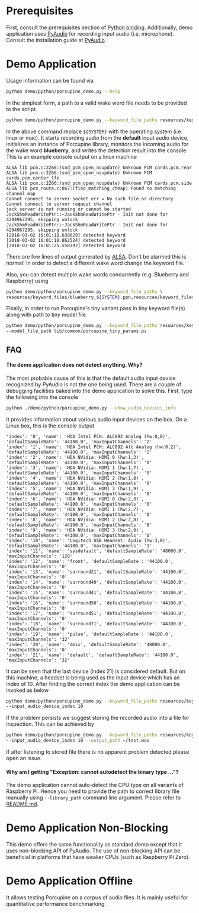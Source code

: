 # Prerequisites

First, consult the prerequisites section of [Python binding](/binding/python). Additionally, demo application
uses [PyAudio](https://people.csail.mit.edu/hubert/pyaudio/) for recording input audio (i.e. microphone).
Consult the installation guide at [PyAudio](https://people.csail.mit.edu/hubert/pyaudio/).

# Demo Application

Usage information can be found via

```bash
python demo/python/porcupine_demo.py --help
```

In the simplest form, a path to a valid wake word file needs to be provided to the script.

```bash
python demo/python/porcupine_demo.py --keyword_file_paths resources/keyword_files/blueberry_${SYSTEM}.ppn
``` 

In the above command replace ```${SYSTEM}``` with the operating system (i.e. linux or mac). It starts recording audio from the
**default** input audio device, initializes an instance of Porcupine library, monitors the incoming audio for the
wake word **blueberry**, and writes the detection result into the console. This is an example console output on a linux machine

````
ALSA lib pcm.c:2266:(snd_pcm_open_noupdate) Unknown PCM cards.pcm.rear
ALSA lib pcm.c:2266:(snd_pcm_open_noupdate) Unknown PCM cards.pcm.center_lfe
ALSA lib pcm.c:2266:(snd_pcm_open_noupdate) Unknown PCM cards.pcm.side
ALSA lib pcm_route.c:867:(find_matching_chmap) Found no matching channel map
Cannot connect to server socket err = No such file or directory
Cannot connect to server request channel
jack server is not running or cannot be started
JackShmReadWritePtr::~JackShmReadWritePtr - Init not done for 4294967295, skipping unlock
JackShmReadWritePtr::~JackShmReadWritePtr - Init not done for 4294967295, skipping unlock
[2018-03-02 16:01:10.638629] detected keyword
[2018-03-02 16:01:18.862524] detected keyword
[2018-03-02 16:01:25.550392] detected keyword
````

There are few lines of output generated by [ALSA](https://en.wikipedia.org/wiki/Advanced_Linux_Sound_Architecture). Don't
be alarmed this is normal! In order to detect a different wake word change the keyword file.

Also, you can detect multiple wake words concurrently (e.g. Blueberry and Raspberry) using

```bash
python demo/python/porcupine_demo.py --keyword_file_paths \
resources/keyword_files/blueberry_${SYSTEM}.ppn,resources/keyword_files/raspberry_${SYSTEM}.ppn
``` 

Finally, in order to run Porcupine's tiny variant pass in tiny keyword file(s) along with path to tiny model file

```bash
python demo/python/porcupine_demo.py --keyword_file_paths resources/keyword_files/blueberry_${SYSTEM}_tiny.ppn \
--model_file_path lib/common/porcupine_tiny_params.pv
``` 

## FAQ

#### The demo application does not detect anything. Why?

The most probable cause of this is that the default audio input device recognized by PyAudio is not the one being used.
There are a couple of debugging facilities baked into the demo application to solve this. First, type the following into the
console

```bash
python ./demo/python/porcupine_demo.py --show_audio_devices_info
```

It provides information about various audio input devices on the box. On a Linux box, this is the console output

```
'index': '0', 'name': 'HDA Intel PCH: ALC892 Analog (hw:0,0)', 'defaultSampleRate': '44100.0', 'maxInputChannels': '2'
'index': '1', 'name': 'HDA Intel PCH: ALC892 Alt Analog (hw:0,2)', 'defaultSampleRate': '44100.0', 'maxInputChannels': '2'
'index': '2', 'name': 'HDA NVidia: HDMI 0 (hw:1,3)', 'defaultSampleRate': '44100.0', 'maxInputChannels': '0'
'index': '3', 'name': 'HDA NVidia: HDMI 1 (hw:1,7)', 'defaultSampleRate': '44100.0', 'maxInputChannels': '0'
'index': '4', 'name': 'HDA NVidia: HDMI 2 (hw:1,8)', 'defaultSampleRate': '44100.0', 'maxInputChannels': '0'
'index': '5', 'name': 'HDA NVidia: HDMI 3 (hw:1,9)', 'defaultSampleRate': '44100.0', 'maxInputChannels': '0'
'index': '6', 'name': 'HDA NVidia: HDMI 0 (hw:2,3)', 'defaultSampleRate': '44100.0', 'maxInputChannels': '0'
'index': '7', 'name': 'HDA NVidia: HDMI 1 (hw:2,7)', 'defaultSampleRate': '44100.0', 'maxInputChannels': '0'
'index': '8', 'name': 'HDA NVidia: HDMI 2 (hw:2,8)', 'defaultSampleRate': '44100.0', 'maxInputChannels': '0'
'index': '9', 'name': 'HDA NVidia: HDMI 3 (hw:2,9)', 'defaultSampleRate': '44100.0', 'maxInputChannels': '0'
'index': '10', 'name': 'Logitech USB Headset: Audio (hw:3,0)', 'defaultSampleRate': '44100.0', 'maxInputChannels': '1'
'index': '11', 'name': 'sysdefault', 'defaultSampleRate': '48000.0', 'maxInputChannels': '128'
'index': '12', 'name': 'front', 'defaultSampleRate': '44100.0', 'maxInputChannels': '0'
'index': '13', 'name': 'surround21', 'defaultSampleRate': '44100.0', 'maxInputChannels': '0'
'index': '14', 'name': 'surround40', 'defaultSampleRate': '44100.0', 'maxInputChannels': '0'
'index': '15', 'name': 'surround41', 'defaultSampleRate': '44100.0', 'maxInputChannels': '0'
'index': '16', 'name': 'surround50', 'defaultSampleRate': '44100.0', 'maxInputChannels': '0'
'index': '17', 'name': 'surround51', 'defaultSampleRate': '44100.0', 'maxInputChannels': '0'
'index': '18', 'name': 'surround71', 'defaultSampleRate': '44100.0', 'maxInputChannels': '0'
'index': '19', 'name': 'pulse', 'defaultSampleRate': '44100.0', 'maxInputChannels': '32'
'index': '20', 'name': 'dmix', 'defaultSampleRate': '48000.0', 'maxInputChannels': '0'
'index': '21', 'name': 'default', 'defaultSampleRate': '44100.0', 'maxInputChannels': '32'
``` 

It can be seen that the last device (index 21) is considered default. But on this machine, a headset is being used as 
the input device which has an index of 10. After finding the correct index the demo application can be invoked as below

```bash
python demo/python/porcupine_demo.py --keyword_file_paths resources/keyword_files/blueberry_linux.ppn \
--input_audio_device_index 10
```

If the problem persists we suggest storing the recorded audio into a file for inspection. This can be achieved by

```bash
python demo/python/porcupine_demo.py --keyword_file_paths resources/keyword_files/blueberry_linux.ppn \
--input_audio_device_index 10 --output_path ~/test.wav
```

If after listening to stored file there is no apparent problem detected please open an issue.

#### Why am I getting "Exception: cannot autodetect the binary type ..."?

The demo application cannot auto-detect the CPU type on all variants of Raspberry Pi. Hence you need to provide the path
to correct library file manually using `--library_path` command line argument. Please refer to [README.md](/lib/README.md).


# Demo Application Non-Blocking

This demo offers the same functionality as standard demo except that it uses non-blocking API of PyAudio. The use
of non-blocking API can be beneficial in platforms that have weaker CPUs (such as Raspberry Pi Zero).

# Demo Application Offline

It allows testing Porcupine on a corpus of audio files. It is mainly useful for quantitative performance benchmarking.

